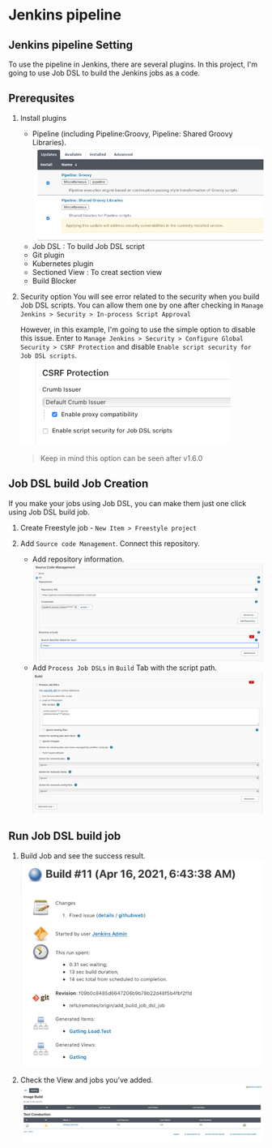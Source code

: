 # Jenkins pipeline

## Jenkins pipeline Setting

To use the pipeline in Jenkins, there are several plugins. In this project, I'm going to use Job DSL to build the Jenkins jobs as a code. 

## Prerequsites
1. Install plugins
   * Pipeline (including Pipeline:Groovy, Pipeline: Shared Groovy Libraries). 
    ![pipleline_groovy_plugin](../resource/images/pipeline_groovy_plugin.png)
   * Job DSL : To build Job DSL script
   * Git plugin
   * Kubernetes plugin
   * Sectioned View : To creat section view
   * Build Blocker

2. Security option
   You will see error related to the security when you build Job DSL scripts. You can allow them one by one after checking in `Manage Jenkins > Security > In-process Script Approval`

   However, in this example, I'm going to use the simple option to disable this issue. 
   Enter to `Manage Jenkins > Security > Configure Global Security > CSRF Protection` and disable `Enable script security for Job DSL scripts`. 
   ![job_dsl_security_option](../resource/images/job_dsl_securiy_option.png)

   > Keep in mind this option can be seen after v1.6.0

## Job DSL build Job Creation
If you make your jobs using Job DSL, you can make them just one click using Job DSL build job. 

1. Create Freestyle job - `New Item > Freestyle project`

2. Add `Source code Management`. Connect this repository.
   * Add repository information.  
    ![source_management](../resource/images/build_job_dsl_source_management.png)
   * Add `Process Job DSLs` in `Build` Tab with the script path.  
    ![job_dsl_build](../resource/images/build_job_dsl.png)

## Run Job DSL build job

1. Build Job and see the success result.  
   ![job_dsl_build_success](../resource/images/job_dsl_build_success.png)

2. Check the View and jobs you've added.  
   ![built_jobs_by_job_dsl](../resource/images/built_jobs_by_job_dsl.png)

